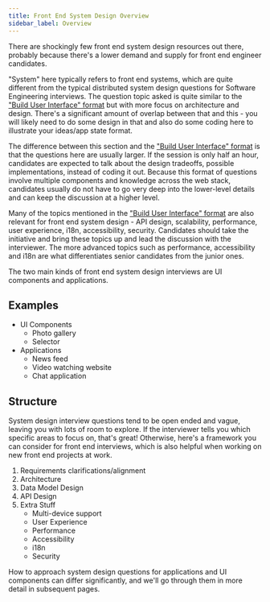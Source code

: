 ```yaml
---
title: Front End System Design Overview
sidebar_label: Overview
---
```


There are shockingly few front end system design resources out there, probably because there's a lower demand and supply for front end engineer candidates.

"System" here typically refers to front end systems, which are quite different from the typical distributed system design questions for Software Engineering interviews. The question topic asked is quite similar to the ["Build User Interface" format](./build-user-interfaces.md) but with more focus on architecture and design. There's a significant amount of overlap between that and this - you will likely need to do some design in that and also do some coding here to illustrate your ideas/app state format.

The difference between this section and the ["Build User Interface" format](./build-user-interfaces.md) is that the questions here are usually larger. If the session is only half an hour, candidates are expected to talk about the design tradeoffs, possible implementations, instead of coding it out. Because this format of questions involve multiple components and knowledge across the web stack, candidates usually do not have to go very deep into the lower-level details and can keep the discussion at a higher level.

Many of the topics mentioned in the ["Build User Interface" format](./build-user-interfaces.md) are also relevant for front end system design - API design, scalability, performance, user experience, i18n, accessibility, security. Candidates should take the initiative and bring these topics up and lead the discussion with the interviewer. The more advanced topics such as performance, accessibility and i18n are what differentiates senior candidates from the junior ones.

The two main kinds of front end system design interviews are UI components and applications.

## Examples

- UI Components
  - Photo gallery
  - Selector
- Applications
  - News feed
  - Video watching website
  - Chat application

## Structure

System design interview questions tend to be open ended and vague, leaving you with lots of room to explore. If the interviewer tells you which specific areas to focus on, that's great! Otherwise, here's a framework you can consider for front end interviews, which is also helpful when working on new front end projects at work.

1. Requirements clarifications/alignment
1. Architecture
1. Data Model Design
1. API Design
1. Extra Stuff
   - Multi-device support
   - User Experience
   - Performance
   - Accessibility
   - i18n
   - Security

How to approach system design questions for applications and UI components can differ significantly, and we'll go through them in more detail in subsequent pages.
